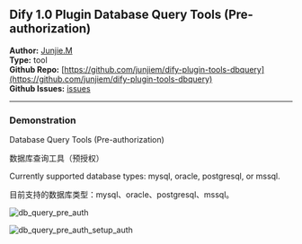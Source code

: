 ## Dify 1.0 Plugin Database Query Tools (Pre-authorization)


**Author:** [Junjie.M](https://github.com/junjiem)   
**Type:** tool  
**Github Repo:** [https://github.com/junjiem/dify-plugin-tools-dbquery](https://github.com/junjiem/dify-plugin-tools-dbquery)  
**Github Issues:** [issues](https://github.com/junjiem/dify-plugin-tools-dbquery/issues)


---


### Demonstration

Database Query Tools (Pre-authorization)

数据库查询工具（预授权）

Currently supported database types: mysql, oracle, postgresql, or mssql.

目前支持的数据库类型：mysql、oracle、postgresql、mssql。

![db_query_pre_auth](_assets/db_query_pre_auth.png)

![db_query_pre_auth_setup_auth](_assets/db_query_pre_auth_setup_auth.png)
